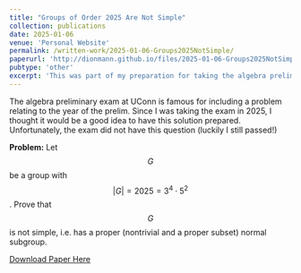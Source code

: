 ```yaml
---
title: "Groups of Order 2025 Are Not Simple"
collection: publications
date: 2025-01-06
venue: 'Personal Website'
permalink: /written-work/2025-01-06-Groups2025NotSimple/
paperurl: 'http://dionmann.github.io/files/2025-01-06-Groups2025NotSimple.pdf'
pubtype: 'other'
excerpt: 'This was part of my preparation for taking the algebra preliminary exam at UConn. I show that any group of order 2025 is not simple. i.e. has a nontrivial and proper normal subgroup.'
---
```


The algebra preliminary exam at UConn is famous for including a problem relating to the year of the prelim. Since I was taking the exam in 2025, I thought it would be a good idea to have this solution prepared. Unfortunately, the exam did not have this question (luckily I still passed!)

**Problem:** Let $$G$$ be a group with $$\lvert G \rvert = 2025 = 3^4 \cdot 5^2$$. Prove that $$G$$ is not simple, i.e. has a proper (nontrivial and a proper subset) normal subgroup.

[Download Paper Here](http://dionmann.github.io/files/2025-01-06-Groups2025NotSimple.pdf)

